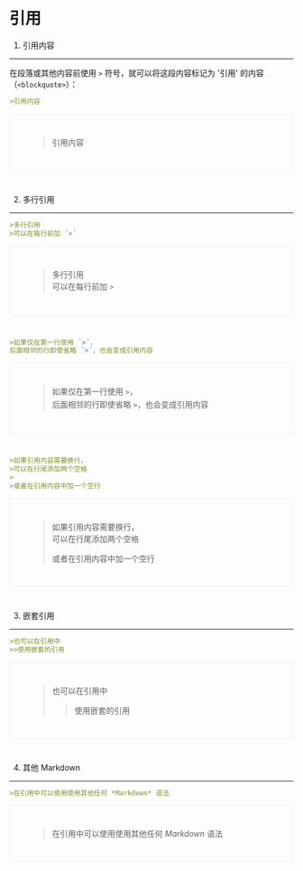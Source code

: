 引用
====

1. 引用内容
----

在段落或其他内容前使用 `>` 符号，就可以将这段内容标记为 '引用' 的内容（`<blockquote>`）：

```markdown
>引用内容
```

<div style="
    border: 1px solid #eee;
    border-radius: 2px;
    padding: 25px 35px;
    margin-top: 1em;
    margin-bottom: 40px;
    line-height: 1.5em;
    -webkit-user-select: none;
    -moz-user-select: none;
    -ms-user-select: none;
    user-select: none;
    overflow-x: auto;
"><blockquote><p>引用内容</p></blockquote></div>

2. 多行引用
----

```markdown
>多行引用
>可以在每行前加 `>`
```

<div style="
    border: 1px solid #eee;
    border-radius: 2px;
    padding: 25px 35px;
    margin-top: 1em;
    margin-bottom: 40px;
    line-height: 1.5em;
    -webkit-user-select: none;
    -moz-user-select: none;
    -ms-user-select: none;
    user-select: none;
    overflow-x: auto;
">
<blockquote><p>多行引用<br>可以在每行前加 <code>&gt;</code></p></blockquote></div>

```markdown
>如果仅在第一行使用 `>`，
后面相邻的行即使省略 `>`，也会变成引用内容
```

<div style="
    border: 1px solid #eee;
    border-radius: 2px;
    padding: 25px 35px;
    margin-top: 1em;
    margin-bottom: 40px;
    line-height: 1.5em;
    -webkit-user-select: none;
    -moz-user-select: none;
    -ms-user-select: none;
    user-select: none;
    overflow-x: auto;
"><blockquote><p>如果仅在第一行使用 <code>&gt;</code>，<br>后面相邻的行即使省略 <code>&gt;</code>，也会变成引用内容</p></blockquote></div>

```markdown
>如果引用内容需要换行，  
>可以在行尾添加两个空格
>
>或者在引用内容中加一个空行
```

<div style="
    border: 1px solid #eee;
    border-radius: 2px;
    padding: 25px 35px;
    margin-top: 1em;
    margin-bottom: 40px;
    line-height: 1.5em;
    -webkit-user-select: none;
    -moz-user-select: none;
    -ms-user-select: none;
    user-select: none;
    overflow-x: auto;
"><blockquote><p>如果引用内容需要换行，<br>可以在行尾添加两个空格</p>
<p>或者在引用内容中加一个空行</p></blockquote></div>

3. 嵌套引用
----

```markdown
>也可以在引用中
>>使用嵌套的引用
```

<div style="
    border: 1px solid #eee;
    border-radius: 2px;
    padding: 25px 35px;
    margin-top: 1em;
    margin-bottom: 40px;
    line-height: 1.5em;
    -webkit-user-select: none;
    -moz-user-select: none;
    -ms-user-select: none;
    user-select: none;
    overflow-x: auto;
"><blockquote><p>也可以在引用中</p><blockquote><p>使用嵌套的引用</p></blockquote></blockquote></div>

4. 其他 Markdown
----

```markdown
>在引用中可以使用使用其他任何 *Markdown* 语法
```

<div style="
    border: 1px solid #eee;
    border-radius: 2px;
    padding: 25px 35px;
    margin-top: 1em;
    margin-bottom: 40px;
    line-height: 1.5em;
    -webkit-user-select: none;
    -moz-user-select: none;
    -ms-user-select: none;
    user-select: none;
    overflow-x: auto;
"><blockquote><p>在引用中可以使用使用其他任何 <em>Markdown</em> 语法 </p></blockquote></div>
